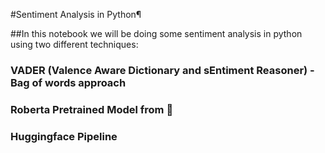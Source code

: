 #Sentiment Analysis in Python¶

##In this notebook we will be doing some sentiment analysis in python using two different techniques:

### VADER (Valence Aware Dictionary and sEntiment Reasoner) - Bag of words approach
### Roberta Pretrained Model from 🤗
### Huggingface Pipeline
